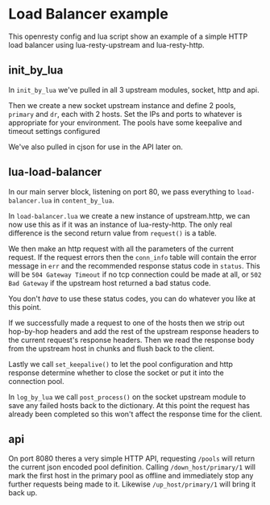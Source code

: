 # Load Balancer example

This openresty config and lua script show an example of a simple HTTP load balancer using lua-resty-upstream and lua-resty-http.

## init_by_lua

In `init_by_lua` we've pulled in all 3 upstream modules, socket, http and api.

Then we create a new socket upstream instance and define 2 pools, `primary` and `dr`, each with 2 hosts.
Set the IPs and ports to whatever is appropriate for your environment.
The pools have some keepalive and timeout settings configured

We've also pulled in cjson for use in the API later on.

## lua-load-balancer

In our main server block, listening on port 80, we pass everything to `load-balancer.lua` in `content_by_lua`.

In `load-balancer.lua` we create a new instance of upstream.http, we can now use this as if it was an instance of lua-resty-http.
The only real difference is the second return value from `request()` is a table.

We then make an http request with all the parameters of the current request.
If the request errors then the `conn_info` table will contain the error message in `err` and the recommended response status code in `status`.
This will be `504 Gateway Timeout` if no tcp connection could be made at all, or `502 Bad Gateway` if the upstream host returned a bad status code.

You don't *have* to use these status codes, you can do whatever you like at this point.

If we successfully made a request to one of the hosts then we strip out hop-by-hop headers and add the rest of the upstream response headers to the current request's response headers.
Then we read the response body from the upstream host in chunks and flush back to the client.

Lastly we call `set_keepalive()` to let the pool configuration and http response determine whether to close the socket or put it into the connection pool.

In `log_by_lua` we call `post_process()` on the socket upstream module to save any failed hosts back to the dictionary.
At this point the request has already been completed so this won't affect the response time for the client.

## api

On port 8080 theres a very simple HTTP API, requesting `/pools` will return the current json encoded pool definition.
Calling `/down_host/primary/1` will mark the first host in the primary pool as offline and immediately stop any further requests being made to it.
Likewise `/up_host/primary/1` will bring it back up.
